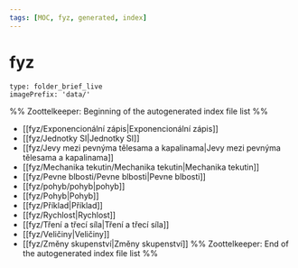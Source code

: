 ```yaml
---
tags: [MOC, fyz, generated, index]
---
```

# fyz
```ccard
type: folder_brief_live
imagePrefix: 'data/'
```
%% Zoottelkeeper: Beginning of the autogenerated index file list  %%
-  [[fyz/Exponencionální zápis|Exponencionální zápis]]
-  [[fyz/Jednotky SI|Jednotky SI]]
-  [[fyz/Jevy mezi pevnýma tělesama a kapalinama|Jevy mezi pevnýma tělesama a kapalinama]]
-  [[fyz/Mechanika tekutin/Mechanika tekutin|Mechanika tekutin]]
-  [[fyz/Pevne blbosti/Pevne blbosti|Pevne blbosti]]
-  [[fyz/pohyb/pohyb|pohyb]]
-  [[fyz/Pohyb|Pohyb]]
-  [[fyz/Příklad|Příklad]]
-  [[fyz/Rychlost|Rychlost]]
-  [[fyz/Tření a třecí síla|Tření a třecí síla]]
-  [[fyz/Veličiny|Veličiny]]
-  [[fyz/Změny skupenství|Změny skupenství]]
%% Zoottelkeeper: End of the autogenerated index file list  %%

